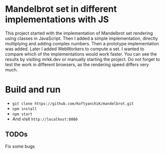 # Mandelbrot set in different implementations with JS
This project started with the implementation of Mandelbrot set rendering using classes in JavaScript. Then I added a simple implementation, directly multiplying and adding complex numbers. Then a prototype implementation was added.
Later I added WebWorkers to compute a set.
I wanted to compare which of the implementations would work faster. You can see the results by visiting mrkk.dev or manually starting the project. Do not forget to test the work in different browsers, as the rendering speed differs very much.
# Build and run
- ```git clone https://github.com/KoftyanchiK/mandelbrot.git```
- ```npm install```
- ```npm start```
- And visit `http://localhost:8080`

## TODOs
Fix some bugs
